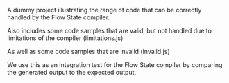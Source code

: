 A dummy project illustrating the range of code that can be correctly handled by the Flow State compiler.

Also includes some code samples that are valid, but not handled due to limitations of the compiler (limitations.js)

As well as some code samples that are invalid (invalid.js)

We use this as an integration test for the Flow State compiler by comparing the generated output to the expected output. 